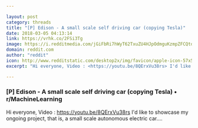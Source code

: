 ```yaml
---

layout: post
category: threads
title: "[P] Edison - A small scale self driving car (copying Tesla)"
date: 2018-03-05 04:13:14
link: https://vrhk.co/2FSi3Tg
image: https://i.redditmedia.com/jGiFbRi7hWyT62TxuZU4HJpOdmguKzmpZFCQtd40xKE.jpg?w=320&s=bd6b76be8905b56cffa43edc5198e154
domain: reddit.com
author: "reddit"
icon: http://www.redditstatic.com/desktop2x/img/favicon/apple-icon-57x57.png
excerpt: "Hi everyone, Video : <https://youtu.be/8QErxVu38rs> I'd like to showcase my ongoing project, that is, a small scale autonomous electric car...."

---
```


### [P] Edison - A small scale self driving car (copying Tesla) • r/MachineLearning

Hi everyone, Video : <https://youtu.be/8QErxVu38rs> I'd like to showcase my ongoing project, that is, a small scale autonomous electric car....